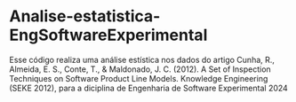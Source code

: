 # Analise-estatistica-EngSoftwareExperimental
Esse código realiza uma análise estística nos dados do artigo Cunha, R., Almeida, E. S., Conte, T., &amp; Maldonado, J. C. (2012). A Set of Inspection Techniques on Software Product Line Models. Knowledge Engineering (SEKE 2012), para a diciplina de Engenharia de Software Experimental 2024
